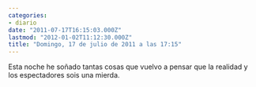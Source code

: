 ```yaml
---
categories:
- diario
date: "2011-07-17T16:15:03.000Z"
lastmod: "2012-01-02T11:12:30.000Z"
title: "Domingo, 17 de julio de 2011 a las 17:15"
---
```


Esta noche he soñado tantas cosas que vuelvo a pensar que la realidad y los espectadores sois una mierda.